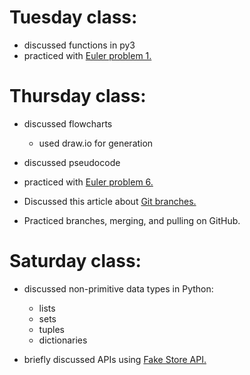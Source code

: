 # Tuesday class:
- discussed functions in py3 
- practiced with [Euler problem 1.](https://projecteuler.net/problem=1)

# Thursday class: 
- discussed flowcharts
    - used draw.io for generation
- discussed pseudocode

- practiced with [Euler problem 6.](https://projecteuler.net/problem=6)

- Discussed this article about [Git branches.](https://nvie.com/posts/a-successful-git-branching-model/)
- Practiced branches, merging, and pulling on GitHub.

# Saturday class:
- discussed non-primitive data types in Python:
    - lists
    - sets
    - tuples
    - dictionaries

- briefly discussed APIs using [Fake Store API.](https://fakestoreapi.com/)